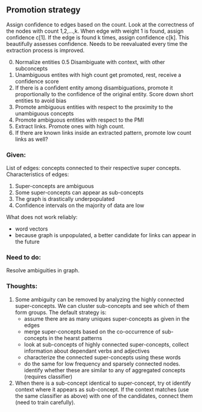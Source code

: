 ## Promotion strategy

Assign confidence to edges based on the count. Look at the correctness of the nodes with count 1,2,...,k. When edge with weight 1 is found, assign confidence c[1]. If the edge is found k times, assign confidence c[k]. This beautifully assesses confidence. Needs to be reevaluated every time the extraction process is improved.

0. Normalize entities
0.5 Disambiguate with context, with other subconcepts
1. Unambiguous entites with high count get promoted, rest, receive a confidence score
2. If there is a confident entity among disambiguations, promote it proportionally to the confidence of the original entity. Score down short entities to avoid bias
3. Promote ambiguous entities with respect to the proximity to the unambiguous concepts
4. Promote ambiguous entities with respect to the PMI
5. Extract links. Promote ones with high count.
6. If there are known links inside an extracted pattern, promote low count links as well?


### Given:
List of edges: concepts connected to their respective super concepts. Characteristics of edges:
1. Super-concepts are ambiguous
2. Some super-concepts can appear as sub-concepts
3. The graph is drastically underpopulated
4. Confidence intervals on the majority of data are low

What does not work reliably: 
- word vectors
- because graph is unpopulated, a better candidate for links can appear in the future 

### Need to do:
Resolve ambiguities in graph.

### Thoughts:
1. Some ambiguity can be removed by analyzing the highly connected super-concepts. We can cluster sub-concepts and see which of them form groups. The default strategy is: 
    - assume there are as many uniques super-concepts as given in the edges
    - merge super-concepts based on the co-occurrence of sub-concepts in the hearst patterns
    - look at sub-concepts of highly connected super-concepts, collect information about dependant verbs and adjectives
    - characterize the connected super-concepts using these words
    - do the same for low frequency and sparsely connected nodes. identify whether these are similar to any of aggregated concepts (requires classifier)
2. When there is a sub-concept identical to super-concept, try ot identify context where it appears as sub-concept. If the context matches (use the same classifier as above) with one of the candidates, connect them (need to train carefully). 